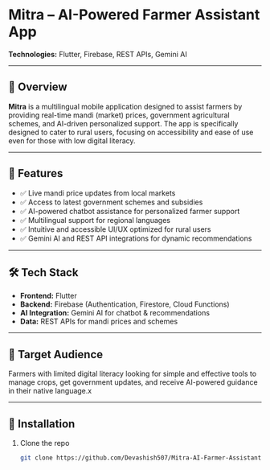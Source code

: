 # Mitra – AI-Powered Farmer Assistant App

**Technologies:** Flutter, Firebase, REST APIs, Gemini AI

---

## 🚀 Overview

**Mitra** is a multilingual mobile application designed to assist farmers by providing real-time mandi (market) prices, government agricultural schemes, and AI-driven personalized support. The app is specifically designed to cater to rural users, focusing on accessibility and ease of use even for those with low digital literacy.

---

## 🌟 Features

- ✅ Live mandi price updates from local markets
- ✅ Access to latest government schemes and subsidies
- ✅ AI-powered chatbot assistance for personalized farmer support
- ✅ Multilingual support for regional languages
- ✅ Intuitive and accessible UI/UX optimized for rural users
- ✅ Gemini AI and REST API integrations for dynamic recommendations

---

## 🛠️ Tech Stack

- **Frontend:** Flutter
- **Backend:** Firebase (Authentication, Firestore, Cloud Functions)
- **AI Integration:** Gemini AI for chatbot & recommendations
- **Data:** REST APIs for mandi prices and schemes

---

## 🎯 Target Audience

Farmers with limited digital literacy looking for simple and effective tools to manage crops, get government updates, and receive AI-powered guidance in their native language.x

---

## 📲 Installation

1. Clone the repo  
   ```bash
   git clone https://github.com/Devashish507/Mitra-AI-Farmer-Assistant.git
